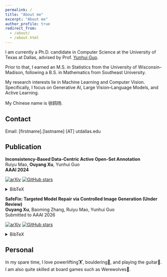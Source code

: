 ```yaml
---
permalink: /
title: "About me"
excerpt: "About me"
author_profile: true
redirect_from: 
  - /about/
  - /about.html
---
```


I am currently a Ph.D. candidate in Computer Science at the University of Texas at Dallas, advised by Prof. [Yunhui Guo](https://yunhuiguo.github.io). 

Prior to that, I earned an M.S. in Statistics from the University of Wisconsin–Madison, following a B.S. in Mathematics from Southeast University. 

My research interests lie in Machine Learning and Computer Vision. Specifically, I focus on Generative AI, Large Vision–Language Models, and Active Learning.

My Chinese name is 徐鸥旸. 

## Contact

Email: [firstname].[lastname] [AT] utdallas.edu

## Publication

**Inconsistency-Based Data-Centric Active Open-Set Annotation**  
Ruiyu Mao, **Ouyang Xu**, Yunhui Guo  
**AAAI 2024**  

[![arXiv](https://img.shields.io/badge/arXiv-2401.04923-b31b1b.svg)](https://arxiv.org/abs/2401.04923)
[![GitHub stars](https://img.shields.io/github/stars/RuiyuM/Active-OpenSet-NEAT?style=social)](https://github.com/RuiyuM/Active-OpenSet-NEAT)

<details>
<summary>BibTeX</summary>
<div style="position: relative;">
<button onclick="copyToClipboard('mao2024inconsistency')" style="position: absolute; top: 10px; right: 10px; z-index: 1;">Copy</button>
<pre><code id="mao2024inconsistency">@misc{mao2024inconsistency,
    title={Inconsistency-Based Data-Centric Active Open-Set Annotation},
    author={Ruiyu Mao and Ouyang Xu and Yunhui Guo},
    year={2024},
    eprint={2401.04923},
    archivePrefix={arXiv},
    primaryClass={cs.LG},
    url={https://arxiv.org/abs/2401.04923},
}
</code></pre>
</div>
</details>

<script>
function copyToClipboard(id) {
  var text = document.getElementById(id).innerText;
  navigator.clipboard.writeText(text).then(function() {
    /* clipboard successfully set */
  }, function() {
    /* clipboard write failed */
  });
}
</script>

**SafeFix: Targeted Model Repair via Controlled Image Generation (Under Review)**  
**Ouyang Xu**, Baoming Zhang, Ruiyu Mao, Yunhui Guo  
Submitted to AAAI 2026  

[![arXiv](https://img.shields.io/badge/arXiv-2508.08701-b31b1b.svg)](https://arxiv.org/abs/2508.08701)
[![GitHub stars](https://img.shields.io/github/stars/oxu2/SafeFix?style=social)](https://github.com/oxu2/SafeFix)

<details>
<summary>BibTeX</summary>
<div style="position: relative;">
<button onclick="copyToClipboard('xu2025safefix')" style="position: absolute; top: 10px; right: 10px; z-index: 1;">Copy</button>
<pre><code id="xu2025safefix">@misc{xu2025safefix,
   title={SafeFix: Targeted Model Repair via Controlled Image Generation}, 
   author={Ouyang Xu and Baoming Zhang and Ruiyu Mao and Yunhui Guo},
   year={2025},
   eprint={2508.08701},
   archivePrefix={arXiv},
   primaryClass={cs.CV},
   url={https://arxiv.org/abs/2508.08701}, 
}
</code></pre>
</div>
</details>





## Personal
In my spare time, I love powerlifting🏋️, bouldering🧗, and playing the guitar🎸. I am also quite skilled at board games such as Werewolves🐺.
